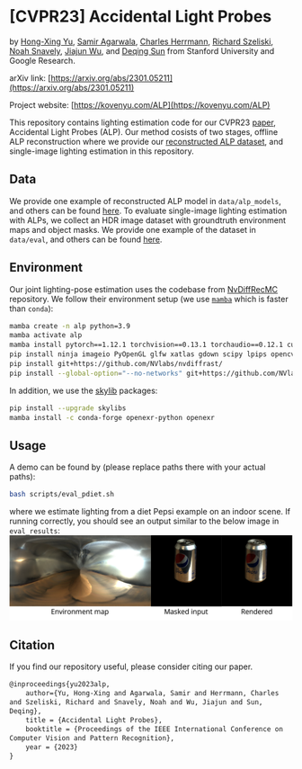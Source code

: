 # [CVPR23] Accidental Light Probes
by [Hong-Xing Yu](https://kovenyu.com), [Samir Agarwala](https://samiragarwala.github.io/), [Charles Herrmann](https://scholar.google.com/citations?user=LQvi5XAAAAAJ&hl=en),
[Richard Szeliski](https://szeliski.org/RichardSzeliski.htm), [Noah Snavely](https://www.cs.cornell.edu/~snavely/), 
[Jiajun Wu](https://jiajunwu.com/), and [Deqing Sun](https://deqings.github.io/) from Stanford University and Google Research.

arXiv link: [https://arxiv.org/abs/2301.05211](https://arxiv.org/abs/2301.05211) 

Project website: [https://kovenyu.com/ALP](https://kovenyu.com/ALP)

This repository contains lighting estimation code for our CVPR23 [paper](https://arxiv.org/abs/2301.05211), Accidental Light Probes (ALP).
Our method cosists of two stages, offline ALP reconstruction 
where we provide our [reconstructed ALP dataset](https://drive.google.com/drive/folders/1yPWJMU_b4iAawTGgcWASb8ODWDV7ppb8?usp=sharing),
and single-image lighting estimation in this repository.

## Data 
We provide one example of reconstructed ALP model in `data/alp_models`, and others can be found [here](https://drive.google.com/drive/folders/1yPWJMU_b4iAawTGgcWASb8ODWDV7ppb8?usp=sharing). 
To evaluate single-image lighting estimation with ALPs, 
we collect an HDR image dataset with groundtruth environment maps and object masks.
We provide one example of the dataset in `data/eval`, and others can be found [here](https://drive.google.com/drive/folders/1yPWJMU_b4iAawTGgcWASb8ODWDV7ppb8?usp=sharing).

## Environment
Our joint lighting-pose estimation uses the codebase from [NvDiffRecMC](https://github.com/NVlabs/nvdiffrecmc) repository.
We follow their environment setup (we use [`mamba`](https://mamba.readthedocs.io/en/latest/installation.html) which is faster than `conda`):
```bash
mamba create -n alp python=3.9
mamba activate alp
mamba install pytorch==1.12.1 torchvision==0.13.1 torchaudio==0.12.1 cudatoolkit=11.6 -c pytorch -c conda-forge
pip install ninja imageio PyOpenGL glfw xatlas gdown scipy lpips opencv-python
pip install git+https://github.com/NVlabs/nvdiffrast/
pip install --global-option="--no-networks" git+https://github.com/NVlabs/tiny-cuda-nn#subdirectory=bindings/torch
```
In addition, we use the [skylib](https://github.com/soravux/skylibs) packages:
```bash
pip install --upgrade skylibs
mamba install -c conda-forge openexr-python openexr
```


## Usage
A demo can be found by (please replace paths there with your actual paths):
```bash
bash scripts/eval_pdiet.sh
```
where we estimate lighting from a diet Pepsi example on an indoor scene.
If running correctly, you should see an output similar to the below image in `eval_results`:
![placeholder](assets/demo_result.png)

## Citation
If you find our repository useful, please consider
citing our paper.
```
@inproceedings{yu2023alp,
    author={Yu, Hong-Xing and Agarwala, Samir and Herrmann, Charles and Szeliski, Richard and Snavely, Noah and Wu, Jiajun and Sun, Deqing},
    title = {Accidental Light Probes},
    booktitle = {Proceedings of the IEEE International Conference on Computer Vision and Pattern Recognition},
    year = {2023}
}
```